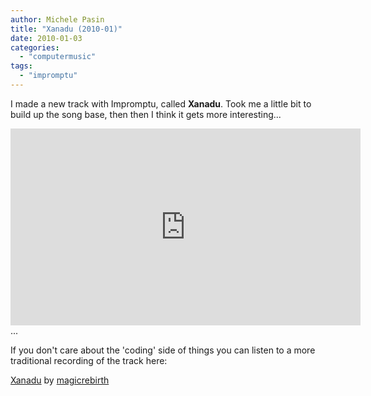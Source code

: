 ```yaml
---
author: Michele Pasin
title: "Xanadu (2010-01)"
date: 2010-01-03
categories: 
  - "computermusic"
tags: 
  - "impromptu"
---
```


I made a new track with Impromptu, called **Xanadu**. Took me a little bit to build up the song base, then then I think it gets more interesting...

<iframe width="560" height="315" src="https://www.youtube.com/embed/rAbJyHWlwVo?si=jJg65QZuYUjisL9h" title="YouTube video player" frameborder="0" allow="accelerometer; autoplay; clipboard-write; encrypted-media; gyroscope; picture-in-picture; web-share" referrerpolicy="strict-origin-when-cross-origin" allowfullscreen></iframe>
...

If you don't care about the 'coding' side of things you can listen to a more traditional recording of the track here:

   [Xanadu](http://soundcloud.com/magicrebirth/xanadu) by [magicrebirth](http://soundcloud.com/magicrebirth)
